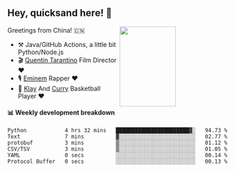 ## Hey, quicksand here! 🏃
[<img align="right" width="50%" height='180' src="https://quicksandznzn.github.io/image/warriors.jpg">](https://github.com/quicksandznzn)
<!--
[<img align="right" width="50%" src="https://github-readme-stats.vercel.app/api?username=quicksandznzn&theme=dark&show_icons=true">](https://github.com/quicksandznzn)
-->


Greetings from China! 🇨🇳

- ⚒️ Java/GitHub Actions, a little bit Python/Node.js
- 🎬 [Quentin Tarantino](https://www.instagram.com/tarantinoxx/) Film Director ❤️
- 🎙 [Eminem](https://www.instagram.com/eminem/) Rapper ❤️
- 🏀 [Klay](https://www.instagram.com/klaythompson/) And [Curry](https://www.instagram.com/stephencurry30/) Basketball Player ❤️


#### :bar_chart: Weekly development breakdown
<!--START_SECTION:waka-->

```text
Python            4 hrs 32 mins   ███████████████████████▓░   94.73 %
Text              7 mins          ▓░░░░░░░░░░░░░░░░░░░░░░░░   02.77 %
protobuf          3 mins          ▒░░░░░░░░░░░░░░░░░░░░░░░░   01.12 %
CSV/TSV           3 mins          ▒░░░░░░░░░░░░░░░░░░░░░░░░   01.05 %
YAML              0 secs          ░░░░░░░░░░░░░░░░░░░░░░░░░   00.14 %
Protocol Buffer   0 secs          ░░░░░░░░░░░░░░░░░░░░░░░░░   00.13 %
```

<!--END_SECTION:waka-->
